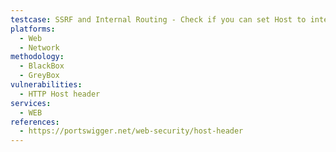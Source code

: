 ```yaml
---
testcase: SSRF and Internal Routing - Check if you can set Host to internal domains or IPs (e.g., Host; admin.internal.local or Host; 127.0.0.1) and receive back internal content or observe DNS lookups to attacker-controlled domains. Web (HTTP/HTTPS) service
platforms: 
  - Web
  - Network
methodology: 
  - BlackBox
  - GreyBox
vulnerabilities:
  - HTTP Host header
services:
  - WEB
references:
  - https://portswigger.net/web-security/host-header
---
```

